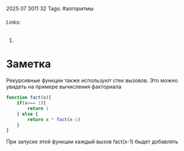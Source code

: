 2025 07 3011 32
Tags: #алгоритмы 
###### Links: 
1) 
# Заметка
Рекурсивные функции также используют стек вызовов. Это можно увидеть на примере вычисления факториала
```js
function fact(x){
	if(x=== 1){
		return 1
	} else {
		return x * fact(x-1)
	}
}
```
При запуске этой функции  каждый вызов fact(x-1) быдет добавлять 